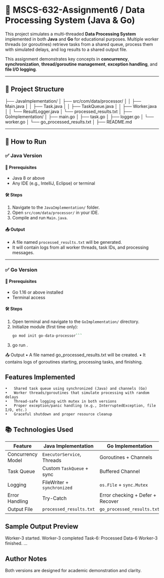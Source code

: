 # 🧠 MSCS-632-Assignment6 / Data Processing System (Java & Go)

This project simulates a multi-threaded **Data Processing System** implemented in both **Java** and **Go** for educational purposes. Multiple worker threads (or goroutines) retrieve tasks from a shared queue, process them with simulated delays, and log results to a shared output file. 

This assignment demonstrates key concepts in **concurrency**, **synchronization**, **thread/goroutine management**, **exception handling**, and **file I/O logging**.

---

## 📁 Project Structure

├── JavaImplementation/
│   ├── src/com/data/processor/
│   │   ├── Main.java
│   │   ├── Task.java
│   │   ├── TaskQueue.java
│   │   ├── Worker.java
│   │   └── ResultLogger.java
│   └── processed_results.txt
│
├── GoImplementation/
│   ├── main.go
│   ├── task.go
│   ├── logger.go
│   └── worker.go
│   └── go_processed_results.txt
│
├── README.md

---

## 🚀 How to Run

### ✅ Java Version

#### 🔧 Prerequisites
- Java 8 or above
- Any IDE (e.g., IntelliJ, Eclipse) or terminal

#### 🛠️ Steps
1. Navigate to the `JavaImplementation/` folder.
2. Open `src/com/data/processor/` in your IDE.
3. Compile and run `Main.java`.

#### 📤 Output
- A file named `processed_results.txt` will be generated.
- It will contain logs from all worker threads, task IDs, and processing messages.

---

### ✅ Go Version

#### 🔧 Prerequisites
- Go 1.16 or above installed
- Terminal access

#### 🛠️ Steps
1. Open terminal and navigate to the `GoImplementation/` directory.
2. Initialize module (first time only):
   ```bash
   go mod init go-data-processor```
3. go run .

📤 Output
	•	A file named go_processed_results.txt will be created.
	•	It contains logs of goroutines starting, processing tasks, and finishing.

## Features Implemented
	•	Shared task queue using synchronized (Java) and channels (Go)
	•	Worker threads/goroutines that simulate processing with random delays
	•	Thread-safe logging with mutex in both versions
	•	Proper exception/panic handling (e.g., InterruptedException, file I/O, etc.)
	•	Graceful shutdown and proper resource cleanup


## 📚 Technologies Used

| Feature              | Java Implementation            | Go Implementation                |
|----------------------|-------------------------------|----------------------------------|
| Concurrency Model    | `ExecutorService`, Threads     | Goroutines + Channels            |
| Task Queue           | Custom `TaskQueue` + sync      | Buffered Channel                 |
| Logging              | FileWriter + `synchronized`    | `os.File` + `sync.Mutex`         |
| Error Handling       | Try-Catch                      | Error checking + Defer + Recover |
| Output File          | `processed_results.txt`        | `go_processed_results.txt`       |


## Sample Output Preview

Worker-3 started.
Worker-3 completed Task-6: Processed Data-6
Worker-3 finished.
...

## Author Notes
Both versions are designed for academic demonstration and clarity.
